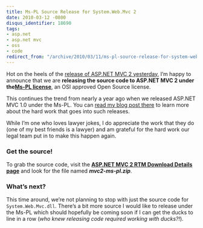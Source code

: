 ```yaml
---
title: Ms-PL Source Release for System.Web.Mvc 2
date: 2010-03-12 -0800
disqus_identifier: 18690
tags:
- asp.net
- asp.net mvc
- oss
- code
redirect_from: "/archive/2010/03/11/ms-pl-source-release-for-system-web-mvc-2.aspx/"
---
```


Hot on the heels of the [release of ASP.NET MVC 2
yesterday](https://haacked.com/archive/2010/03/11/aspnet-mvc2-released.aspx "ASP.NET MVC 2 Released!"),
I’m happy to announce that we are **releasing the source code to ASP.NET
MVC 2 under the**[**Ms-PL
license**](http://www.opensource.org/licenses/ms-pl.html "Ms-PL License text"),
an OSI approved Open Source license.

This continues the trend from nearly a year ago when we released ASP.NET
MVC 1.0 under the Ms-PL. You can [read my blog post
there](https://haacked.com/archive/2009/04/01/aspnetmvc-open-source.aspx "Open Source License for System.Web.Mvc")
to learn more about the hard work that goes into such releases.

While I’m one who loves lawyer jokes, I do appreciate the work that they
do (one of my best friends is a lawyer) and am grateful for the hard
work our legal team put in to make this happen again.

### Get the source!

To grab the source code, visit the **[ASP.NET MVC 2 RTM Download Details
page](http://go.microsoft.com/fwlink/?LinkID=157074 "ASP.NET MVC 2 RTM Download Details Page")**
and look for the file named ***mvc2-ms-pl.zip***.

### What’s next?

This time around, we’re not planning to stop with just the source code
for `System.Web.Mvc.dll`. There’s a bit more source I would like to
release under the Ms-PL which should hopefully be coming soon if I can
get the ducks to line in a row (*who knew releasing code required
working with ducks?!*).

